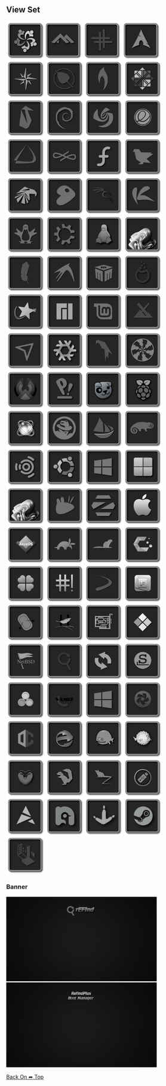 ## View Set

<img src="Icon-Set-DarkGrey/os_alma.png" alt="Github Project" style="width:20%;"><img src="Icon-Set-DarkGrey/os_alpine.png" alt="Github Project" style="width:20%;"> 
<img src="Icon-Set-DarkGrey/os_antix.png" alt="Github Project" style="width:20%;"> 
<img src="Icon-Set-DarkGrey/os_arch.png" alt="Github Project" style="width:20%;"> 
<img src="Icon-Set-DarkGrey/os_bluestar.png" alt="Github Project" style="width:20%;"> 
<img src="Icon-Set-DarkGrey/os_bodhi.png" alt="Github Project" style="width:20%;"> 
<img src="Icon-Set-DarkGrey/os_bunsenlabs.png" alt="Github Project" style="width:20%;"> 
<img src="Icon-Set-DarkGrey/os_centos.png" alt="Github Project" style="width:20%;"> 
<img src="Icon-Set-DarkGrey/os_clear.png" alt="Github Project" style="width:20%;"> 
<img src="Icon-Set-DarkGrey/os_debian.png" alt="Github Project" style="width:20%;"> 
<img src="Icon-Set-DarkGrey/os_deepin.png" alt="Github Project" style="width:20%;"> 
<img src="Icon-Set-DarkGrey/os_elementary.png" alt="Github Project" style="width:20%;"> 
<img src="Icon-Set-DarkGrey/os_endeavouros.png" alt="Github Project" style="width:20%;"> 
<img src="Icon-Set-DarkGrey/os_endless.png" alt="Github Project" style="width:20%;"> 
<img src="Icon-Set-DarkGrey/os_fedora.png" alt="Github Project" style="width:20%;"> 
<img src="Icon-Set-DarkGrey/os_feren.png" alt="Github Project" style="width:20%;"> 
<img src="Icon-Set-DarkGrey/os_garuda.png" alt="Github Project" style="width:20%;"> 
<img src="Icon-Set-DarkGrey/os_gentoo.png" alt="Github Project" style="width:20%;"> 
<img src="Icon-Set-DarkGrey/os_kali.png" alt="Github Project" style="width:20%;"> 
<img src="Icon-Set-DarkGrey/os_kaos.png" alt="Github Project" style="width:20%;"> 
<img src="Icon-Set-DarkGrey/os_knoopix.png" alt="Github Project" style="width:20%;"> 
<img src="Icon-Set-DarkGrey/os_kubuntu.png" alt="Github Project" style="width:20%;"> 
<img src="Icon-Set-DarkGrey/os_linux.png" alt="Github Project" style="width:20%;"> 
<img src="Icon-Set-DarkGrey/os_linux_fx.png" alt="Github Project" style="width:20%;">
<img src="Icon-Set-DarkGrey/os_lite.png" alt="Github Project" style="width:20%;"> 
<img src="Icon-Set-DarkGrey/os_lubuntu.png" alt="Github Project" style="width:20%;"> 
<img src="Icon-Set-DarkGrey/os_mabox.png" alt="Github Project" style="width:20%;"> 
<img src="Icon-Set-DarkGrey/os_mageia.png" alt="Github Project" style="width:20%;"> 
<img src="Icon-Set-DarkGrey/os_mandriva.png" alt="Github Project" style="width:20%;"> 
<img src="Icon-Set-DarkGrey/os_manjaro.png" alt="Github Project" style="width:20%;"> 
<img src="Icon-Set-DarkGrey/os_linuxmint.png" alt="Github Project" style="width:20%;"> 
<img src="Icon-Set-DarkGrey/os_mx.png" alt="Github Project" style="width:20%;"> 
<img src="Icon-Set-DarkGrey/os_netrunner.png" alt="Github Project" style="width:20%;"> 
<img src="Icon-Set-DarkGrey/os_nixos.png" alt="Github Project" style="width:20%;"> 
<img src="Icon-Set-DarkGrey/os_parrot.png" alt="Github Project" style="width:20%;"> 
<img src="Icon-Set-DarkGrey/os_peppermint.png" alt="Github Project" style="width:20%;"> 
<img src="Icon-Set-DarkGrey/os_phoenix.png" alt="Github Project" style="width:20%;"> 
<img src="Icon-Set-DarkGrey/os_pop.png" alt="Github Project" style="width:20%;"> 
<img src="Icon-Set-DarkGrey/os_puppy.png" alt="Github Project" style="width:20%;"> 
<img src="Icon-Set-DarkGrey/os_raspios.png" alt="Github Project" style="width:20%;"> 
<img src="Icon-Set-DarkGrey/os_react.png" alt="Github Project" style="width:20%;"> 
<img src="Icon-Set-DarkGrey/os_redhat.png" alt="Github Project" style="width:20%;"> 
<img src="Icon-Set-DarkGrey/os_solus.png" alt="Github Project" style="width:20%;"> 
<img src="Icon-Set-DarkGrey/os_suse.png" alt="Github Project" style="width:20%;"> 
<img src="Icon-Set-DarkGrey/os_ubuntu_studio.png" alt="Github Project" style="width:20%;"> 
<img src="Icon-Set-DarkGrey/os_ubuntu.png" alt="Github Project" style="width:20%;"> 
<img src="Icon-Set-DarkGrey/os_windows10.png" alt="Github Project" style="width:20%;"> 
<img src="Icon-Set-DarkGrey/os_windows11_Alt.png" alt="Github Project" style="width:20%;"> 
<img src="Icon-Set-DarkGrey/os_windows11.png" alt="Github Project" style="width:20%;"> 
<img src="Icon-Set-DarkGrey/os_xubuntu.png" alt="Github Project" style="width:20%;"> 
<img src="Icon-Set-DarkGrey/os_zorin.png" alt="Github Project" style="width:20%;"> 
<img src="Icon-Set-DarkGrey/os_mac.png" alt="Github Project" style="width:20%;">
<img src="Icon-Set-DarkGrey/os_aos.png" alt="Github Project" style="width:20%;">
<img src="Icon-Set-DarkGrey/os_artful.png" alt="Github Project" style="width:20%;">
<img src="Icon-Set-DarkGrey/os_bionic.png" alt="Github Project" style="width:20%;">
<img src="Icon-Set-DarkGrey/os_cachyos.png" alt="Github Project" style="width:20%;">
<img src="Icon-Set-DarkGrey/os_clover.png" alt="Github Project" style="width:20%;">
<img src="Icon-Set-DarkGrey/os_crunchbang.png" alt="Github Project" style="width:20%;">
<img src="Icon-Set-DarkGrey/os_devuan.png" alt="Github Project" style="width:20%;">
<img src="Icon-Set-DarkGrey/os_frugalware.png" alt="Github Project" style="width:20%;">
<img src="Icon-Set-DarkGrey/os_gummiboot.png" alt="Github Project" style="width:20%;">
<img src="Icon-Set-DarkGrey/os_haiku.png" alt="Github Project" style="width:20%;">
<img src="Icon-Set-DarkGrey/os_hwtest.png" alt="Github Project" style="width:20%;">
<img src="Icon-Set-DarkGrey/os_legacy.png" alt="Github Project" style="width:20%;">
<img src="Icon-Set-DarkGrey/os_netbsd.png" alt="Github Project" style="width:20%;">
<img src="Icon-Set-DarkGrey/os_refind.png" alt="Github Project" style="width:20%;">
<img src="Icon-Set-DarkGrey/os_refit.png" alt="Github Project" style="width:20%;">
<img src="Icon-Set-DarkGrey/os_slackware.png" alt="Github Project" style="width:20%;">
<img src="Icon-Set-DarkGrey/os_unknown.png" alt="Github Project" style="width:20%;">
<img src="Icon-Set-DarkGrey/os_void.png" alt="Github Project" style="width:20%;">
<img src="Icon-Set-DarkGrey/os_win8.png" alt="Github Project" style="width:20%;">
<img src="Icon-Set-DarkGrey/os_chakra.png" alt="Github Project" style="width:20%;">
<img src="Icon-Set-DarkGrey/os_opencore.png" alt="Github Project" style="width:20%;">
<img src="Icon-Set-DarkGrey/os_ecomstation.png" alt="Github Project" style="width:20%;">
<img src="Icon-Set-DarkGrey/os_freedos.png" alt="Github Project" style="width:20%;">
<img src="Icon-Set-DarkGrey/os_openbsd.png" alt="Github Project" style="width:20%;">
<img src="Icon-Set-DarkGrey/os_trusty.png" alt="Github Project" style="width:20%;">
<img src="Icon-Set-DarkGrey/os_xenial.png" alt="Github Project" style="width:20%;">
<img src="Icon-Set-DarkGrey/os_zesty.png" alt="Github Project" style="width:20%;">
<img src="Icon-Set-DarkGrey/os_ventoy.png" alt="Github Project" style="width:20%;">
<img src="Icon-Set-DarkGrey/os_artix.png" alt="Github Project" style="width:20%;">
<img src="Icon-Set-DarkGrey/os_nobara.png" alt="Github Project" style="width:20%;">
<img src="Icon-Set-DarkGrey/os_sabaion.png" alt="Github Project" style="width:20%;">
<img src="Icon-Set-DarkGrey/os_steamos.png" alt="Github Project" style="width:20%;">
<img src="Icon-Set-DarkGrey/os_tails.png" alt="Github Project" style="width:20%;">

### Banner
<img src="Icon-Set-DarkGrey/banner.png" alt="Github Project" style="width:80%;">
<img src="Icon-Set-DarkGrey/banner-plus.png" alt="Github Project" style="width:80%;">

[Back On ➦ Top](https://github.com/chris1111/Icon-Set-DarkGrey-RefindPlus-GOPFix/blob/main/View-Set.md#view-set)

